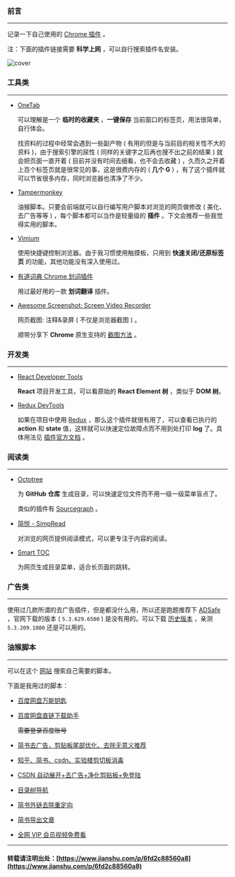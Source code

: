 ### 前言

---

记录一下自己使用的 [Chrome 插件](https://chrome.google.com/webstore/category/extensions) 。

注：下面的插件链接需要 **科学上网** ，可以自行搜索插件名安装。

![cover](https://cdn.jsdelivr.net/gh/anyesu/blog/docs/Chrome%20%E6%8F%92%E4%BB%B6%E6%95%B4%E7%90%86/imgs/cover.png)

### 工具类

---

- [OneTab](https://chrome.google.com/webstore/detail/onetab/chphlpgkkbolifaimnlloiipkdnihall)

  可以理解是一个 **临时的收藏夹** ，**一键保存** 当前窗口的标签页，用法很简单，自行体会。

  找资料的过程中经常会遇到一些副产物 ( 有用的但是与当前目的相关性不大的资料 )，由于搜索引擎的尿性 ( 同样的关键字之后再也搜不出之前的结果 ) 就会把页面一直开着 ( 目前并没有时间去细看，也不会去收藏 ) ，久而久之开着上百个标签页就是很常见的事，这是很费内存的 ( **几个 G** ) ，有了这个插件就可以节省很多内存，同时浏览器也清净了不少。

- [Tampermonkey](https://chrome.google.com/webstore/detail/tampermonkey/dhdgffkkebhmkfjojejmpbldmpobfkfo)

  油猴脚本。只要会前端就可以自行编写用户脚本对浏览的网页做修改 ( 美化、去广告等等 ) ，每个脚本都可以当作是轻量级的 **插件** 。下文会推荐一些我觉得实用的脚本。

- [Vimium](https://chrome.google.com/webstore/detail/vimium/dbepggeogbaibhgnhhndojpepiihcmeb)

  使用快捷键控制浏览器。由于我习惯使用触摸板，只用到 **快速关闭/还原标签页** 的功能，其他功能没有深入使用过。

- [有道词典 Chrome 划词插件](https://chrome.google.com/webstore/detail/%E6%9C%89%E9%81%93%E8%AF%8D%E5%85%B8chrome%E5%88%92%E8%AF%8D%E6%8F%92%E4%BB%B6/eopjamdnofihpioajgfdikhhbobonhbb)

  用过最好用的一款 **划词翻译** 插件。

- [Awesome Screenshot: Screen Video Recorder](https://chrome.google.com/webstore/detail/awesome-screenshot-screen/nlipoenfbbikpbjkfpfillcgkoblgpmj)

  网页截图: 注释&录屏 ( 不仅是浏览器截图 ) 。

  顺带分享下 **Chrome** 原生支持的 [截图方法](https://sspai.com/post/42193) 。

### 开发类

---

- [React Developer Tools](https://chrome.google.com/webstore/detail/react-developer-tools/fmkadmapgofadopljbjfkapdkoienihi)

  **React** 项目开发工具，可以看原始的 **React Element 树** ，类似于 **DOM 树**。

- [Redux DevTools](https://chrome.google.com/webstore/detail/redux-devtools/lmhkpmbekcpmknklioeibfkpmmfibljd)

  如果在项目中使用 [Redux](http://cn.redux.js.org/index.html) ，那么这个插件就很有用了，可以查看已执行的 **action** 和 **state** 值，这样就可以快速定位故障点而不用到处打印 **log** 了。具体用法见 [插件官方文档](https://github.com/zalmoxisus/redux-devtools-extension) 。

### 阅读类

---

- [Octotree](https://chrome.google.com/webstore/detail/octotree/bkhaagjahfmjljalopjnoealnfndnagc)

  为 **GitHub 仓库** 生成目录，可以快速定位文件而不用一级一级菜单盲点了。

  类似的插件有 [Sourcegraph](https://chrome.google.com/webstore/detail/sourcegraph/dgjhfomjieaadpoljlnidmbgkdffpack) 。

- [简悦 - SimpRead](https://chrome.google.com/webstore/detail/simpread-reader-view/ijllcpnolfcooahcekpamkbidhejabll)

  对浏览的网页提供阅读模式，可以更专注于内容的阅读。

- [Smart TOC](https://chrome.google.com/webstore/detail/smart-toc/lifgeihcfpkmmlfjbailfpfhbahhibba)

  为网页生成目录菜单，适合长页面的跳转。

### 广告类

---

使用过几款所谓的去广告插件，但是都没什么用，所以还是跑题推荐下 [ADSafe](http://www.ad-safe.com) ，官网下载的版本 ( `5.3.629.6500` ) 是没有用的。可以下载 [历史版本](http://pan.baidu.com/s/1pK7yvEj) ，亲测 `5.3.209.1800` 还是可以用的。

### 油猴脚本

---

可以在这个 [网站](https://greasyfork.org) 搜索自己需要的脚本。

下面是我用过的脚本：

- [百度网盘万能钥匙](https://greasyfork.org/zh-CN/scripts/370811-%E5%B7%B2%E6%8C%81%E7%BB%AD%E6%9B%B4%E6%96%B0%E4%B8%80%E5%B9%B4-%E6%94%BE%E5%BF%83%E4%BD%BF%E7%94%A8-%E7%BD%91%E7%9B%98%E4%B8%87%E8%83%BD%E9%92%A5%E5%8C%99-%E7%BD%91%E7%9B%98%E4%B8%8B%E8%BD%BD%E5%8A%A9%E6%89%8B-%E8%87%AA%E5%8A%A8%E6%9F%A5%E8%AF%A2%E7%99%BE%E5%BA%A6%E7%BD%91%E7%9B%98%E5%88%86%E4%BA%AB%E9%93%BE%E6%8E%A5%E7%9A%84%E6%8F%90%E5%8F%96%E7%A0%81-%E5%85%A8%E7%BD%91vip%E8%A7%86%E9%A2%91%E8%A7%A3%E6%9E%90%E6%92%AD%E6%94%BE-%E5%85%A8%E7%BD%91%E4%BB%98%E8%B4%B9%E9%9F%B3%E4%B9%90%E5%85%8D%E8%B4%B9%E4%B8%8B%E8%BD%BD-%E6%B7%98%E5%AE%9D-%E6%8B%BC%E5%A4%9A%E5%A4%9A%E5%A4%A7%E9%A2%9D%E8%B4%AD%E7%89%A9%E4%BC%98%E6%83%A0%E5%88%B8%E9%A2%86%E5%8F%96-%E6%94%AF%E6%8C%81%E5%8E%86%E5%8F%B2%E4%BB%B7%E6%A0%BC%E6%9F%A5%E8%AF%A2)

- [百度网盘直链下载助手](https://www.baiduyun.wiki/install.html)

  ~~需要登录百度账号~~

- [简书去广告，剪贴板尾部优化、去除无意义推荐](https://greasyfork.org/zh-CN/scripts/375311-%E7%AE%80%E4%B9%A6%E5%8E%BB%E5%B9%BF%E5%91%8A-%E5%89%AA%E8%B4%B4%E6%9D%BF%E5%B0%BE%E9%83%A8%E4%BC%98%E5%8C%96-%E5%8E%BB%E9%99%A4%E6%97%A0%E6%84%8F%E4%B9%89%E6%8E%A8%E8%8D%90)

- [知乎、简书、csdn、实验楼剪切板消毒](https://greasyfork.org/zh-CN/scripts/367724-%E7%9F%A5%E4%B9%8E-%E7%AE%80%E4%B9%A6-csdn-%E5%AE%9E%E9%AA%8C%E6%A5%BC%E5%89%AA%E5%88%87%E6%9D%BF%E6%B6%88%E6%AF%92)

- [CSDN 自动展开+去广告+净化剪贴板+免登陆](https://greasyfork.org/zh-CN/scripts/372452-csdn%E8%87%AA%E5%8A%A8%E5%B1%95%E5%BC%80-%E5%8E%BB%E5%B9%BF%E5%91%8A-%E5%87%80%E5%8C%96%E5%89%AA%E8%B4%B4%E6%9D%BF-%E5%85%8D%E7%99%BB%E9%99%86)

- [目录树导航](https://greasyfork.org/zh-CN/scripts/34479-%E7%9B%AE%E5%BD%95%E6%A0%91%E5%AF%BC%E8%88%AA)

- [简书外链去除重定向](https://greasyfork.org/zh-CN/scripts/377099-%E7%AE%80%E4%B9%A6%E5%A4%96%E9%93%BE%E5%8E%BB%E9%99%A4%E9%87%8D%E5%AE%9A%E5%90%91)

- [简书导出文章](https://greasyfork.org/zh-CN/scripts/371815-%E7%AE%80%E4%B9%A6%E5%AF%BC%E5%87%BA%E6%96%87%E7%AB%A0)

- [全网 VIP 会员视频免费看](https://greasyfork.org/zh-CN/scripts/34952-%E5%85%A8%E7%BD%91vip%E4%BC%9A%E5%91%98%E8%A7%86%E9%A2%91%E5%85%8D%E8%B4%B9%E7%9C%8B-2019%E5%B9%B45%E6%9C%8824%E6%97%A5%E6%9B%B4%E6%96%B0-%E6%94%AF%E6%8C%81%E7%88%B1%E5%A5%87%E8%89%BA%E6%AD%A3%E7%A1%AE%E9%80%89%E9%9B%86)

---

#### 转载请注明出处：[https://www.jianshu.com/p/6fd2c88560a8](https://www.jianshu.com/p/6fd2c88560a8)
